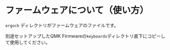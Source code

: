 # ファームウェアについて（使い方）

`ergock` ディレクトリがファームウェアのファイルです。

別途セットアップしたQMK Firmwareの`keyboards`ディレクトリ直下にコピーして使用してください。
